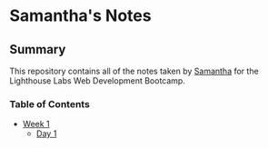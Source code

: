# Samantha's Notes

## Summary

This repository contains all of the notes taken by [Samantha](https://github.com/samanthanock) for the Lighthouse Labs Web Development Bootcamp.

### Table of Contents

- [Week 1](/Week_1)
  - [Day 1](/Week_1/Day_1)
